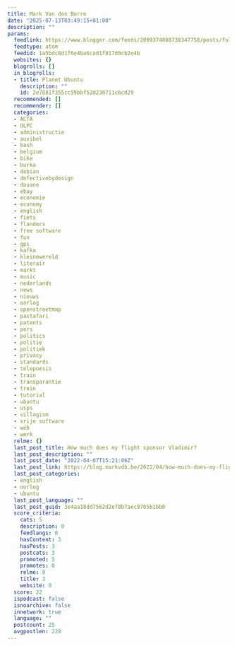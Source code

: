 ```yaml
---
title: Mark Van den Borre
date: "2025-07-13T03:49:15+01:00"
description: ""
params:
  feedlink: https://www.blogger.com/feeds/2099374008738347758/posts/full/-/english/ubuntu
  feedtype: atom
  feedid: 1a5bdc8d1f6e4ba6cad1f817d9cb2e4b
  websites: {}
  blogrolls: []
  in_blogrolls:
  - title: Planet Ubuntu
    description: ""
    id: 2e7081f355cc59bbf52d230711c6cd29
  recommended: []
  recommender: []
  categories:
  - ACTA
  - OLPC
  - administructie
  - auvibel
  - bash
  - belgium
  - bike
  - burka
  - debian
  - defectivebydesign
  - douane
  - ebay
  - economie
  - economy
  - english
  - fiets
  - flanders
  - free software
  - fun
  - gps
  - kafka
  - kleinewereld
  - literair
  - markt
  - music
  - nederlands
  - news
  - nieuws
  - oorlog
  - openstreetmap
  - pastafari
  - patents
  - pers
  - politics
  - politie
  - politiek
  - privacy
  - standards
  - telepoesis
  - train
  - transparantie
  - trein
  - tutorial
  - ubuntu
  - usps
  - villagism
  - vrije software
  - web
  - werk
  relme: {}
  last_post_title: How much does my flight sponsor Vladimir?
  last_post_description: ""
  last_post_date: "2022-04-07T15:21:06Z"
  last_post_link: https://blog.markvdb.be/2022/04/how-much-does-my-flight-sponsor-vladimir.html
  last_post_categories:
  - english
  - oorlog
  - ubuntu
  last_post_language: ""
  last_post_guid: 3e4aa18dd7562d2e78b7aec9705b1bb0
  score_criteria:
    cats: 5
    description: 0
    feedlangs: 0
    hasContent: 3
    hasPosts: 3
    postcats: 3
    promoted: 5
    promotes: 0
    relme: 0
    title: 3
    website: 0
  score: 22
  ispodcast: false
  isnoarchive: false
  innetwork: true
  language: ""
  postcount: 25
  avgpostlen: 228
---
```

